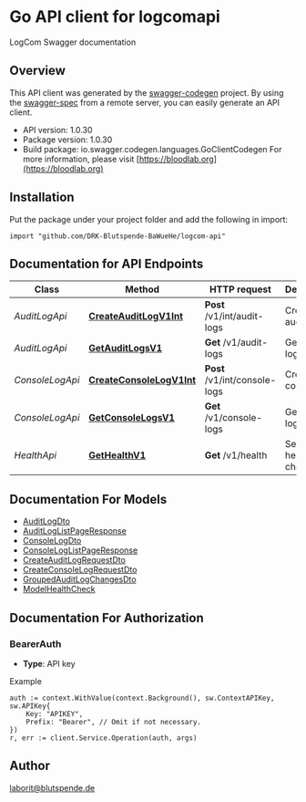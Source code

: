 # Go API client for logcomapi

LogCom Swagger documentation

## Overview
This API client was generated by the [swagger-codegen](https://github.com/swagger-api/swagger-codegen) project.  By using the [swagger-spec](https://github.com/swagger-api/swagger-spec) from a remote server, you can easily generate an API client.

- API version: 1.0.30
- Package version: 1.0.30
- Build package: io.swagger.codegen.languages.GoClientCodegen
For more information, please visit [https://bloodlab.org](https://bloodlab.org)

## Installation
Put the package under your project folder and add the following in import:
```golang
import "github.com/DRK-Blutspende-BaWueHe/logcom-api"
```

## Documentation for API Endpoints


Class | Method | HTTP request | Description
------------ | ------------- | ------------- | -------------
*AuditLogApi* | [**CreateAuditLogV1Int**](docs/AuditLogApi.md#createauditlogv1int) | **Post** /v1/int/audit-logs | Create audit log
*AuditLogApi* | [**GetAuditLogsV1**](docs/AuditLogApi.md#getauditlogsv1) | **Get** /v1/audit-logs | Get audit logs
*ConsoleLogApi* | [**CreateConsoleLogV1Int**](docs/ConsoleLogApi.md#createconsolelogv1int) | **Post** /v1/int/console-logs | Create console log
*ConsoleLogApi* | [**GetConsoleLogsV1**](docs/ConsoleLogApi.md#getconsolelogsv1) | **Get** /v1/console-logs | Get console logs
*HealthApi* | [**GetHealthV1**](docs/HealthApi.md#gethealthv1) | **Get** /v1/health | Service health check


## Documentation For Models

 - [AuditLogDto](docs/AuditLogDto.md)
 - [AuditLogListPageResponse](docs/AuditLogListPageResponse.md)
 - [ConsoleLogDto](docs/ConsoleLogDto.md)
 - [ConsoleLogListPageResponse](docs/ConsoleLogListPageResponse.md)
 - [CreateAuditLogRequestDto](docs/CreateAuditLogRequestDto.md)
 - [CreateConsoleLogRequestDto](docs/CreateConsoleLogRequestDto.md)
 - [GroupedAuditLogChangesDto](docs/GroupedAuditLogChangesDto.md)
 - [ModelHealthCheck](docs/ModelHealthCheck.md)


## Documentation For Authorization

### BearerAuth
- **Type**: API key 

Example
```golang
auth := context.WithValue(context.Background(), sw.ContextAPIKey, sw.APIKey{
	Key: "APIKEY",
	Prefix: "Bearer", // Omit if not necessary.
})
r, err := client.Service.Operation(auth, args)
```

## Author

laborit@blutspende.de

